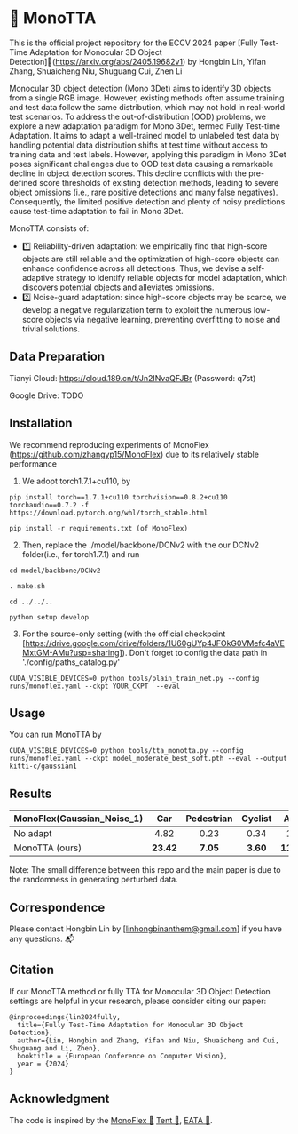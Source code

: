 #  🌠 MonoTTA
This is the official project repository for the ECCV 2024 paper [Fully Test-Time Adaptation for Monocular 3D Object Detection]🔗(https://arxiv.org/abs/2405.19682v1) by
Hongbin Lin, Yifan Zhang, Shuaicheng Niu, Shuguang Cui, Zhen Li

Monocular 3D object detection (Mono 3Det) aims to identify 3D objects from a single RGB image. However, existing methods often assume training and test data follow the same distribution, which may not hold in real-world test scenarios. To address the out-of-distribution (OOD) problems, we explore a new adaptation paradigm for Mono 3Det, termed Fully Test-time Adaptation. It aims to adapt a well-trained model to unlabeled test data by handling potential data distribution shifts at test time without access to training data and test labels. However, applying this paradigm in Mono 3Det poses significant challenges due to OOD test data causing a remarkable decline in object detection scores. This decline conflicts with the pre-defined score thresholds of existing detection methods, leading to severe object omissions (i.e., rare positive detections and many false negatives). Consequently, the limited positive detection and plenty of noisy predictions cause test-time adaptation to fail in Mono 3Det. 

MonoTTA consists of:
- 1️⃣ Reliability-driven adaptation: we empirically find that high-score objects are still reliable and the optimization of high-score objects can enhance confidence across all detections. Thus, we devise a self-adaptive strategy to identify reliable objects for model adaptation, which discovers potential objects and alleviates omissions.
- 2️⃣ Noise-guard adaptation: since high-score objects may be scarce, we develop a negative regularization term to exploit the numerous low-score objects via negative learning, preventing overfitting to noise and trivial solutions.

## Data Preparation
Tianyi Cloud: https://cloud.189.cn/t/Jn2INvaQFJBr (Password: q7st)

Google Drive: TODO

## Installation
We recommend reproducing experiments of MonoFlex (https://github.com/zhangyp15/MonoFlex) due to its relatively stable performance
1. We adopt torch1.7.1+cu110, by
 ```
 pip install torch==1.7.1+cu110 torchvision==0.8.2+cu110 torchaudio==0.7.2 -f https://download.pytorch.org/whl/torch_stable.html

 pip install -r requirements.txt (of MonoFlex)
 ```
2. Then, replace the ./model/backbone/DCNv2 with the our DCNv2 folder(i.e., for torch1.7.1) and run
 ```
cd model/backbone/DCNv2

. make.sh

cd ../../..

python setup develop
 ```

3. For the source-only setting (with the official checkpoint [https://drive.google.com/drive/folders/1U60gUYp4JFOkG0VMefc4aVEMxtGM-AMu?usp=sharing]). Don't forget to config the data path in './config/paths_catalog.py'
```
CUDA_VISIBLE_DEVICES=0 python tools/plain_train_net.py --config runs/monoflex.yaml --ckpt YOUR_CKPT  --eval
```

## Usage
You can run MonoTTA by
 ```
CUDA_VISIBLE_DEVICES=0 python tools/tta_monotta.py --config runs/monoflex.yaml --ckpt model_moderate_best_soft.pth --eval --output kitti-c/gaussian1
 ```

## Results
|     MonoFlex(Gaussian_Noise_1)      | Car | Pedestrian | Cyclist | Avg. |
| :---------- | :--------------: | :-----------------------: | :-----------------------: | :-----------------------: | 
| No adapt   | 4.82            | 0.23                    | 0.34    | 1.8 | 
| MonoTTA (ours) | **23.42** | **7.05** | **3.60** | **11.36** | 

Note: The small difference between this repo and the main paper is due to the randomness in generating perturbed data. 

## Correspondence 

Please contact Hongbin Lin by [linhongbinanthem@gmail.com] if you have any questions.  📬


## Citation
If our MonoTTA method or fully TTA for Monocular 3D Object Detection settings are helpful in your research, please consider citing our paper:
```
@inproceedings{lin2024fully,
  title={Fully Test-Time Adaptation for Monocular 3D Object Detection},
  author={Lin, Hongbin and Zhang, Yifan and Niu, Shuaicheng and Cui, Shuguang and Li, Zhen},
  booktitle = {European Conference on Computer Vision},
  year = {2024}
}
```

## Acknowledgment
The code is inspired by the [MonoFlex 🔗](https://github.com/zhangyp15/MonoFlex) [Tent 🔗](https://github.com/DequanWang/tent), [EATA 🔗](https://github.com/mr-eggplant/EATA).
